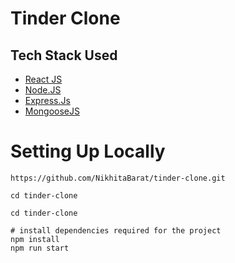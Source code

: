 # Tinder Clone

## Tech Stack Used
- [React JS](https://reactjs.org/)
- [Node.JS](https://nodejs.org/en/)
- [Express.Js](https://expressjs.com/)
- [MongooseJS](https://mongoosejs.com/)

# Setting Up Locally

```
https://github.com/NikhitaBarat/tinder-clone.git

cd tinder-clone

cd tinder-clone

# install dependencies required for the project
npm install
npm run start

```
